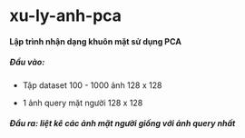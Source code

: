 # xu-ly-anh-pca
#### Lập trình nhận dạng khuôn mặt sử dụng PCA

##### Đầu vào: 
* Tập dataset 100 - 1000 ảnh 128 x 128 

* 1 ảnh query mặt người 128 x 128

##### Đầu ra: liệt kê các ảnh mặt người giống với ảnh query nhất